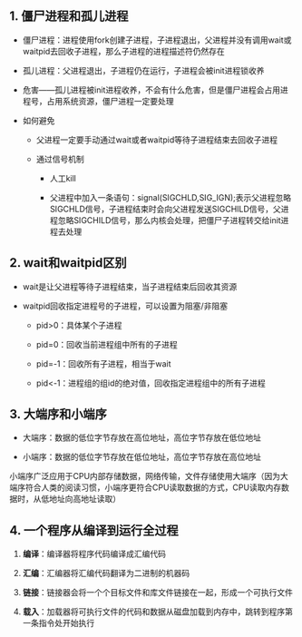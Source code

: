 ## 1. 僵尸进程和孤儿进程

* 僵尸进程：进程使用fork创建子进程，子进程退出，父进程并没有调用wait或waitpid去回收子进程，那么子进程的进程描述符仍然存在

* 孤儿进程：父进程退出，子进程仍在运行，子进程会被init进程锁收养

* 危害——孤儿进程被init进程收养，不会有什么危害，但是僵尸进程会占用进程号，占用系统资源，僵尸进程一定要处理

* 如何避免
  
  * 父进程一定要手动通过wait或者waitpid等待子进程结束去回收子进程
  
  * 通过信号机制
    
    * 人工kill
    
    * 父进程中加入一条语句：signal(SIGCHLD,SIG_IGN);表示父进程忽略SIGCHLD信号，子进程结束时会向父进程发送SIGCHILD信号，父进程忽略SIGCHILD信号，那么内核会处理，把僵尸子进程转交给init进程去处理

## 2. wait和waitpid区别

* wait是让父进程等待子进程结束，当子进程结束后回收其资源

* waitpid回收指定进程号的子进程，可以设置为阻塞/非阻塞
  
  * pid>0：具体某个子进程
  
  * pid=0：回收当前进程组中所有的子进程
  
  * pid=-1：回收所有子进程，相当于wait
  
  * pid<-1：进程组的组id的绝对值，回收指定进程组中的所有子进程



## 3. 大端序和小端序

* 大端序：数据的低位字节存放在高位地址，高位字节存放在低位地址

* 小端序：数据的低位字节存放在低位地址，高位字节存放在高位地址

小端序广泛应用于CPU内部存储数据，网络传输，文件存储使用大端序（因为大端序符合人类的阅读习惯，小端序更符合CPU读取数据的方式，CPU读取内存数据时，从低地址向高地址读取）



## 4. 一个程序从编译到运行全过程

1. **编译**：编译器将程序代码编译成汇编代码

2. **汇编**：汇编器将汇编代码翻译为二进制的机器码

3. **链接**：链接器会将一个个目标文件和库文件链接在一起，形成一个可执行文件

4. **载入**：加载器将可执行文件的代码和数据从磁盘加载到内存中，跳转到程序第一条指令处开始执行
